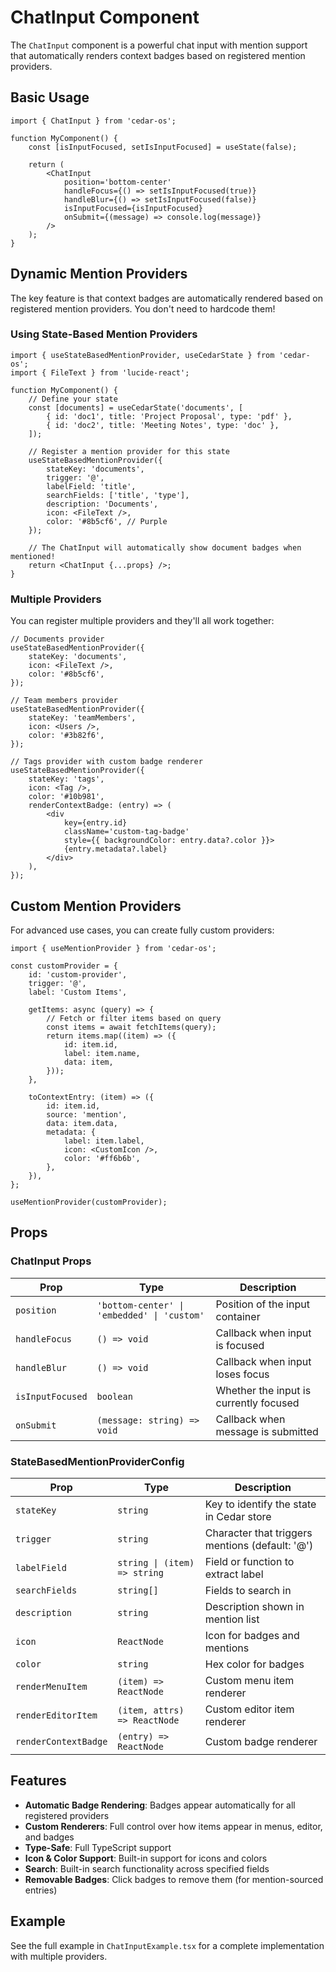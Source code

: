 # ChatInput Component

The `ChatInput` component is a powerful chat input with mention support that automatically renders context badges based on registered mention providers.

## Basic Usage

```tsx
import { ChatInput } from 'cedar-os';

function MyComponent() {
	const [isInputFocused, setIsInputFocused] = useState(false);

	return (
		<ChatInput
			position='bottom-center'
			handleFocus={() => setIsInputFocused(true)}
			handleBlur={() => setIsInputFocused(false)}
			isInputFocused={isInputFocused}
			onSubmit={(message) => console.log(message)}
		/>
	);
}
```

## Dynamic Mention Providers

The key feature is that context badges are automatically rendered based on registered mention providers. You don't need to hardcode them!

### Using State-Based Mention Providers

```tsx
import { useStateBasedMentionProvider, useCedarState } from 'cedar-os';
import { FileText } from 'lucide-react';

function MyComponent() {
	// Define your state
	const [documents] = useCedarState('documents', [
		{ id: 'doc1', title: 'Project Proposal', type: 'pdf' },
		{ id: 'doc2', title: 'Meeting Notes', type: 'doc' },
	]);

	// Register a mention provider for this state
	useStateBasedMentionProvider({
		stateKey: 'documents',
		trigger: '@',
		labelField: 'title',
		searchFields: ['title', 'type'],
		description: 'Documents',
		icon: <FileText />,
		color: '#8b5cf6', // Purple
	});

	// The ChatInput will automatically show document badges when mentioned!
	return <ChatInput {...props} />;
}
```

### Multiple Providers

You can register multiple providers and they'll all work together:

```tsx
// Documents provider
useStateBasedMentionProvider({
	stateKey: 'documents',
	icon: <FileText />,
	color: '#8b5cf6',
});

// Team members provider
useStateBasedMentionProvider({
	stateKey: 'teamMembers',
	icon: <Users />,
	color: '#3b82f6',
});

// Tags provider with custom badge renderer
useStateBasedMentionProvider({
	stateKey: 'tags',
	icon: <Tag />,
	color: '#10b981',
	renderContextBadge: (entry) => (
		<div
			key={entry.id}
			className='custom-tag-badge'
			style={{ backgroundColor: entry.data?.color }}>
			{entry.metadata?.label}
		</div>
	),
});
```

## Custom Mention Providers

For advanced use cases, you can create fully custom providers:

```tsx
import { useMentionProvider } from 'cedar-os';

const customProvider = {
	id: 'custom-provider',
	trigger: '@',
	label: 'Custom Items',

	getItems: async (query) => {
		// Fetch or filter items based on query
		const items = await fetchItems(query);
		return items.map((item) => ({
			id: item.id,
			label: item.name,
			data: item,
		}));
	},

	toContextEntry: (item) => ({
		id: item.id,
		source: 'mention',
		data: item.data,
		metadata: {
			label: item.label,
			icon: <CustomIcon />,
			color: '#ff6b6b',
		},
	}),
};

useMentionProvider(customProvider);
```

## Props

### ChatInput Props

| Prop             | Type                                        | Description                            |
| ---------------- | ------------------------------------------- | -------------------------------------- |
| `position`       | `'bottom-center' \| 'embedded' \| 'custom'` | Position of the input container        |
| `handleFocus`    | `() => void`                                | Callback when input is focused         |
| `handleBlur`     | `() => void`                                | Callback when input loses focus        |
| `isInputFocused` | `boolean`                                   | Whether the input is currently focused |
| `onSubmit`       | `(message: string) => void`                 | Callback when message is submitted     |

### StateBasedMentionProviderConfig

| Prop                 | Type                         | Description                                     |
| -------------------- | ---------------------------- | ----------------------------------------------- |
| `stateKey`           | `string`                     | Key to identify the state in Cedar store        |
| `trigger`            | `string`                     | Character that triggers mentions (default: '@') |
| `labelField`         | `string \| (item) => string` | Field or function to extract label              |
| `searchFields`       | `string[]`                   | Fields to search in                             |
| `description`        | `string`                     | Description shown in mention list               |
| `icon`               | `ReactNode`                  | Icon for badges and mentions                    |
| `color`              | `string`                     | Hex color for badges                            |
| `renderMenuItem`     | `(item) => ReactNode`        | Custom menu item renderer                       |
| `renderEditorItem`   | `(item, attrs) => ReactNode` | Custom editor item renderer                     |
| `renderContextBadge` | `(entry) => ReactNode`       | Custom badge renderer                           |

## Features

- **Automatic Badge Rendering**: Badges appear automatically for all registered providers
- **Custom Renderers**: Full control over how items appear in menus, editor, and badges
- **Type-Safe**: Full TypeScript support
- **Icon & Color Support**: Built-in support for icons and colors
- **Search**: Built-in search functionality across specified fields
- **Removable Badges**: Click badges to remove them (for mention-sourced entries)

## Example

See the full example in `ChatInputExample.tsx` for a complete implementation with multiple providers.
